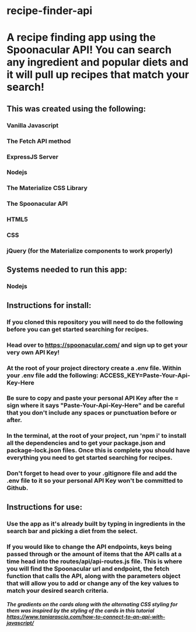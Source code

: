 # recipe-finder-api

# A recipe finding app using the Spoonacular API! You can search any ingredient and popular diets and it will pull up recipes that match your search!

## This was created using the following:
### Vanilla Javascript
### The Fetch API method
### ExpressJS Server
### Nodejs
### The Materialize CSS Library
### The Spoonacular API
### HTML5
### CSS
### jQuery (for the Materialize components to work properly)

## Systems needed to run this app:
### Nodejs

## Instructions for install: 
### If you cloned this repository you will need to do the following before you can get started searching for recipes. 
### Head over to https://spoonacular.com/ and sign up to get your very own API Key!
### At the root of your project directory create a .env file. Within your .env file add the following: ACCESS_KEY=Paste-Your-Api-Key-Here 
### Be sure to copy and paste your personal API Key after the = sign where it says "Paste-Your-Api-Key-Here" and be careful that you don't include any spaces or punctuation before or after.
### In the terminal, at the root of your project, run 'npm i' to install all the dependencies and to get your package.json and package-lock.json files. Once this is complete you should have everything you need to get started searching for recipes.
 ### Don't forget to head over to your .gitignore file and add the .env file to it so your personal API Key won't be committed to Github.

 ## Instructions for use:
 ### Use the app as it's already built by typing in ingredients in the search bar and picking a diet from the select.
 ### If you would like to change the API endpoints, keys being passed through or the amount of items that the API calls at a time head into the routes/api/api-routes.js file. This is where you will find the Spoonacular url and endpoint, the fetch function that calls the API, along with the parameters object that will allow you to add or change any of the key values to match your desired search criteria.


 ##### The gradients on the cards along with the alternating CSS styling for them was inspired by the styling of the cards in this tutorial https://www.taniarascia.com/how-to-connect-to-an-api-with-javascript/
